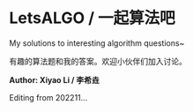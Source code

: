 # LetsALGO / 一起算法吧
My solutions to interesting algorithm questions~

有趣的算法题和我的答案。欢迎小伙伴们加入讨论。

**Author: Xiyao Li / 李希垚**

Editing from 202211...
